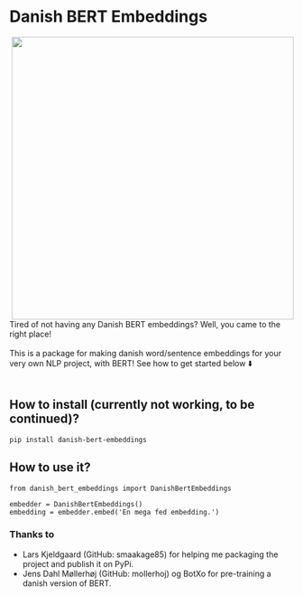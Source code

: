 # Danish BERT Embeddings
<img align='right' src="https://user-images.githubusercontent.com/39537120/96163240-f1c8cd80-0f19-11eb-8bb5-ab1e9f467060.jpg" width="500"><br>
Tired of not having any Danish BERT embeddings? Well, you came to the right place! <br><br>
This is a package for making danish word/sentence embeddings for your very own NLP project, with BERT! 
See how to get started below ⬇️<br><br>

## How to install (currently not working, to be continued)?
```
pip install danish-bert-embeddings
```
## How to use it?
```
from danish_bert_embeddings import DanishBertEmbeddings

embedder = DanishBertEmbeddings()
embedding = embedder.embed('En mega fed embedding.')
```
### Thanks to
- Lars Kjeldgaard (GitHub: smaakage85) for helping me packaging the project and publish it on PyPi.
- Jens Dahl Møllerhøj (GitHub: mollerhoj) og BotXo for pre-training a danish version of BERT.
<br>



